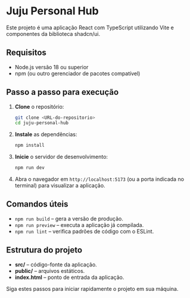# Juju Personal Hub

Este projeto é uma aplicação React com TypeScript utilizando Vite e componentes da biblioteca shadcn/ui.

## Requisitos

- Node.js versão 18 ou superior
- npm (ou outro gerenciador de pacotes compatível)

## Passo a passo para execução

1. **Clone** o repositório:
   ```bash
   git clone <URL-do-repositorio>
   cd juju-personal-hub
   ```
2. **Instale** as dependências:
   ```bash
   npm install
   ```
3. **Inicie** o servidor de desenvolvimento:
   ```bash
   npm run dev
   ```
4. Abra o navegador em `http://localhost:5173` (ou a porta indicada no terminal) para visualizar a aplicação.

## Comandos úteis

- `npm run build` &ndash; gera a versão de produção.
- `npm run preview` &ndash; executa a aplicação já compilada.
- `npm run lint` &ndash; verifica padrões de código com o ESLint.

## Estrutura do projeto

- **src/** &ndash; código-fonte da aplicação.
- **public/** &ndash; arquivos estáticos.
- **index.html** &ndash; ponto de entrada da aplicação.

Siga estes passos para iniciar rapidamente o projeto em sua máquina.